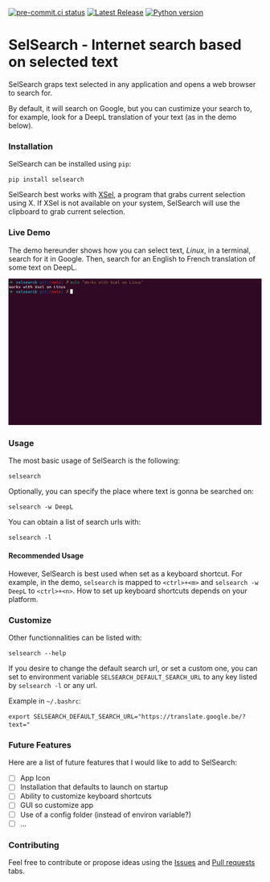 [![pre-commit.ci status](https://results.pre-commit.ci/badge/github/jeertmans/selsearch/main.svg)](https://results.pre-commit.ci/latest/github/jeertmans/selsearch/main)
[![Latest Release][pypi-version-badge]][pypi-version-url]
[![Python version][pypi-python-version-badge]][pypi-version-url]
# SelSearch - Internet search based on selected text

SelSearch graps text selected in any application and opens a web browser to search for.

By default, it will search on Google, but you can custimize your search to, for example, look for a DeepL translation of your text (as in the demo below).

### Installation
SelSearch can be installed using `pip`:
```
pip install selsearch
```

SelSearch best works with [XSel](http://www.kfish.org/software/xsel/), a program that grabs current selection using X. If XSel is not available on your system, SelSearch will use the clipboard to grab current selection.

### Live Demo

The demo hereunder shows how you can select text, *Linux*, in a terminal, search for it in Google. Then, search for an English to French translation of some text on DeepL.

![](https://raw.githubusercontent.com/jeertmans/selsearch/main/static/demo.gif)

### Usage

The most basic usage of SelSearch is the following:

```
selsearch
```

Optionally, you can specify the place where text is gonna be searched on:

```
selsearch -w DeepL
```

You can obtain a list of search urls with:

```
selsearch -l
```

#### Recommended Usage

However, SelSearch is best used when set as a keyboard shortcut. For example, in the demo, `selsearch` is mapped to `<ctrl>+<m>` and `selsearch -w DeepL` to `<ctrl>+<n>`. How to set up keyboard shortcuts depends on your platform.

### Customize

Other functionnalities can be listed with:

```
selsearch --help
```

If you desire to change the default search url, or set a custom one, you can set to environment variable `SELSEARCH_DEFAULT_SEARCH_URL` to any key listed by `selsearch -l` or any url.

Example in `~/.bashrc`:

```
export SELSEARCH_DEFAULT_SEARCH_URL="https://translate.google.be/?text="
```

### Future Features

Here are a list of future features that I would like to add to SelSearch:

- [ ] App Icon
- [ ] Installation that defaults to launch on startup
- [ ] Ability to customize keyboard shortcuts
- [ ] GUI so customize app
- [ ] Use of a config folder (instead of environ variable?)
- [ ] ...

### Contributing

Feel free to contribute or propose ideas using the [Issues](https://github.com/jeertmans/selsearch/issues) and [Pull requests](https://github.com/jeertmans/selsearch/pulls) tabs.


[pypi-version-badge]: https://img.shields.io/pypi/v/selsearch?label=SelSearch
[pypi-version-url]: https://pypi.org/project/selsearch/
[pypi-python-version-badge]: https://img.shields.io/pypi/pyversions/selsearch
[github-ci-img]: https://github.com/jeertmans/pyropey/actions/workflows/CI.yml/badge.svg
[github-ci]: https://github.com/jeertmans/pyropey/actions?query=workflow%3Aci
